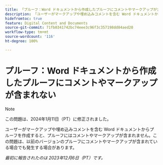 ```yaml
---
title: 「プルーフ：Word ドキュメントから作成したプルーフにコメントやマークアップが含まれない」
description: 「ユーザーがマークアップや埋め込みコメントを含む Word ドキュメントからプルーフを作成すると、プルーフにはコメントやマークアップが含まれません。この問題は、以前のバージョンのプルーフにコメントやマークアップが含まれている場合でも発生する場合があります。」
hidefromtoc: true
feature: Digital Content and Documents
source-git-commit: 71fb0341742bc74eee3c96f3c357198dd84aed20
workflow-type: tm+mt
source-wordcount: '116'
ht-degree: 100%

---
```



# プルーフ：Word ドキュメントから作成したプルーフにコメントやマークアップが含まれない

>[!NOTE]
>
>この問題は、2024年1月11日（PT）に修正されました。

<!--WF and EFP TOCs-->

ユーザーがマークアップや埋め込みコメントを含む Word ドキュメントからプルーフを作成すると、プルーフにはコメントやマークアップが含まれません。この問題は、以前のバージョンのプルーフにコメントやマークアップが含まれている場合でも発生する場合があります。

_最初に報告されたのは 2023年12月6日（PT）です。_
